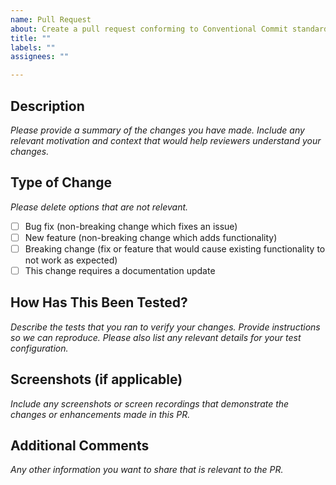 ```yaml
---
name: Pull Request
about: Create a pull request conforming to Conventional Commit standards
title: ""
labels: ""
assignees: ""

---
```


## Description

_Please provide a summary of the changes you have made. Include any relevant motivation and context that would help reviewers understand your changes._

## Type of Change

_Please delete options that are not relevant._

- [ ] Bug fix (non-breaking change which fixes an issue)
- [ ] New feature (non-breaking change which adds functionality)
- [ ] Breaking change (fix or feature that would cause existing functionality to not work as expected)
- [ ] This change requires a documentation update

## How Has This Been Tested?

_Describe the tests that you ran to verify your changes. Provide instructions so we can reproduce. Please also list any relevant details for your test configuration._

## Screenshots (if applicable)

_Include any screenshots or screen recordings that demonstrate the changes or enhancements made in this PR._

## Additional Comments

_Any other information you want to share that is relevant to the PR._
